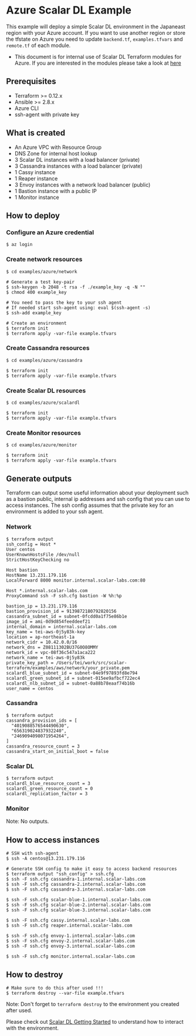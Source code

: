 # Azure Scalar DL Example
This example will deploy a simple Scalar DL environment in the Japaneast region with your Azure account. If you want to use another region or store the tfstate on Azure you need to update `backend.tf`, `examples.tfvars` and `remote.tf` of each module.

* This document is for internal use of Scalar DL Terraform modules for Azure. If you are interested in the modules please take a look at [here](../../modules/azure)

## Prerequisites
* Terraform >= 0.12.x
* Ansible >= 2.8.x
* Azure CLI
* ssh-agent with private key

## What is created
* An Azure VPC with Resource Group
* DNS Zone for internal host lookup
* 3 Scalar DL instances with a load balancer (private)
* 3 Cassandra instances with a load balancer (private)
* 1 Cassy instance
* 1 Reaper instance
* 3 Envoy instances with a network load balancer (public)
* 1 Bastion instance with a public IP
* 1 Monitor instance

## How to deploy

### Configure an Azure credential

```console
$ az login
```

### Create network resources

```console
$ cd examples/azure/network

# Generate a test key-pair
$ ssh-keygen -b 2048 -t rsa -f ./example_key -q -N ""
$ chmod 400 example_key

# You need to pass the key to your ssh agent
# If needed start ssh-agent using: eval $(ssh-agent -s)
$ ssh-add example_key

# Create an environment
$ terraform init
$ terraform apply -var-file example.tfvars
```

### Create Cassandra resources

```console
$ cd examples/azure/cassandra

$ terraform init
$ terraform apply -var-file example.tfvars
```

### Create Scalar DL resources

```console
$ cd examples/azure/scalardl

$ terraform init
$ terraform apply -var-file example.tfvars
```

### Create Monitor resources

```console
$ cd examples/azure/monitor

$ terraform init
$ terraform apply -var-file example.tfvars
```

## Generate outputs
Terraform can output some useful information about your deployment such as a bastion public, internal ip addresses and ssh config that you can use to access instances. The ssh config assumes that the private key for an environment is added to your ssh agent.

### Network

```
$ terraform output
ssh_config = Host *
User centos
UserKnownHostsFile /dev/null
StrictHostKeyChecking no

Host bastion
HostName 13.231.179.116
LocalForward 8000 monitor.internal.scalar-labs.com:80

Host *.internal.scalar-labs.com
ProxyCommand ssh -F ssh.cfg bastion -W %h:%p

bastion_ip = 13.231.179.116
bastion_provision_id = 9139872180792820156
cassandra_subnet_id = subnet-0fcdd0a1f75e86b1e
image_id = ami-0d9d854feeddeef21
internal_domain = internal.scalar-labs.com
key_name = tei-aws-0j5y83k-key
location = ap-northeast-1a
network_cidr = 10.42.0.0/16
network_dns = Z08111302BU37G0O8OMMY
network_id = vpc-08f36c547a1aca222
network_name = tei-aws-0j5y83k
private_key_path = /Users/tei/work/src/scalar-terraform/examples/aws/network/your_private.pem
scalardl_blue_subnet_id = subnet-04e9f97893fd8e794
scalardl_green_subnet_id = subnet-015ee9afbcf722ec4
scalardl_nlb_subnet_id = subnet-0a88b78eaaf74b16b
user_name = centos
```

### Cassandra

```
$ terraform output
cassandra_provision_ids = [
  "4019088576544490630",
  "656319024837932240",
  "2469094098071954264",
]
cassandra_resource_count = 3
cassandra_start_on_initial_boot = false
```

### Scalar DL

```
$ terraform output
scalardl_blue_resource_count = 3
scalardl_green_resource_count = 0
scalardl_replication_factor = 3
```

### Monitor
Note: No outputs.

## How to access instances

```console
# SSH with ssh-agent
$ ssh -A centos@13.231.179.116

# Generate SSH config to make it easy to access backend resources
$ terraform output "ssh_config" > ssh.cfg
$ ssh -F ssh.cfg cassandra-1.internal.scalar-labs.com
$ ssh -F ssh.cfg cassandra-2.internal.scalar-labs.com
$ ssh -F ssh.cfg cassandra-3.internal.scalar-labs.com

$ ssh -F ssh.cfg scalar-blue-1.internal.scalar-labs.com
$ ssh -F ssh.cfg scalar-blue-2.internal.scalar-labs.com
$ ssh -F ssh.cfg scalar-blue-3.internal.scalar-labs.com

$ ssh -F ssh.cfg cassy.internal.scalar-labs.com
$ ssh -F ssh.cfg reaper.internal.scalar-labs.com

$ ssh -F ssh.cfg envoy-1.internal.scalar-labs.com
$ ssh -F ssh.cfg envoy-2.internal.scalar-labs.com
$ ssh -F ssh.cfg envoy-3.internal.scalar-labs.com

$ ssh -F ssh.cfg monitor.internal.scalar-labs.com
```

## How to destroy

```console
# Make sure to do this after used !!!
$ terraform destroy --var-file example.tfvars
```

Note: Don't forget to `terraform destroy` to the environment you created after used.

Please check out [Scalar DL Getting Started](https://scalardl.readthedocs.io/en/latest/getting-started/) to understand how to interact with the environment.
